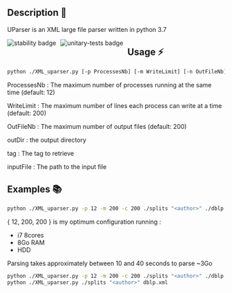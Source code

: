 ## Description :pushpin:
UParser is an XML large file parser written in python 3.7

<img src="https://img.shields.io/badge/stability-stable-success"
     alt="stability badge"
     style="float: left; margin-right: 10px;" 
/>
<img src="https://img.shields.io/badge/unitary--tests-work--in--progress-lightgrey"
     alt="unitary-tests badge"
     style="float: left; margin-right: 10px;" 
/>

## Usage :zap:
```bash
python ./XML_uparser.py [-p ProcessesNb] [-m WriteLimit] [-n OutFileNb] outDir "tag" inputFile
```
ProcessesNb
: The maximum number of processes running at the same time (default: 12)

WriteLimit
: The maximum number of lines each process can write at a time (default: 200)

OutFileNb
: The maximum number of output files (default: 200)

outDir
: the output directory

tag
: The tag to retrieve

inputFile
: The path to the input file

## Examples :books:
```bash
python ./XML_uparser.py -p 12 -m 200 -c 200 ./splits "<author>" ./dblp.xml
```
{ 12, 200, 200 } is my optimum configuration running : 
- i7 8cores
- 8Go RAM
- HDD

Parsing takes approximately between 10 and 40 seconds to parse ~3Go

```bash
python ./XML_uparser.py -p 12 -m 200 -c 200 ./splits "<author>" ./dblp.xml
python ./XML_uparser.py ./splits "<author>" dblp.xml
```
